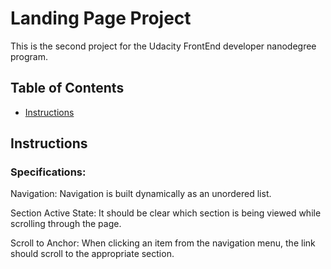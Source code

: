 # Landing Page Project

This is the second project for the Udacity FrontEnd developer nanodegree program.

## Table of Contents

* [Instructions](#instructions)

## Instructions

### Specifications:

Navigation: Navigation is built dynamically as an unordered list.

Section Active State: It should be clear which section is being viewed while scrolling through the page.

Scroll to Anchor: When clicking an item from the navigation menu, the link should scroll to the appropriate section.

